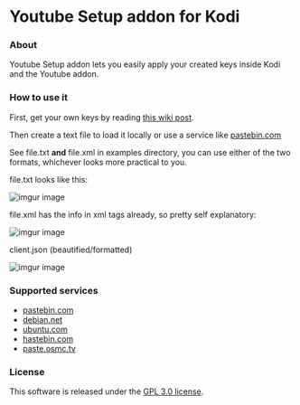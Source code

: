 # Youtube Setup addon for Kodi

### About

Youtube Setup addon lets you easily apply your created keys inside Kodi and the Youtube addon.

### How to use it

First, get your own keys by reading [this wiki post](https://github.com/jdf76/plugin.video.youtube/wiki/Personal-API-Keys).

Then create a text file to load it locally or use a service like [pastebin.com](http://pastebin.com/)

See file.txt **and** file.xml in examples directory, you can use either of the two formats, whichever looks more practical to you.

file.txt looks like this:

![imgur image](https://i.imgur.com/Uu46OvX.jpg)

file.xml has the info in xml tags already, so pretty self explanatory:

![imgur image](https://i.imgur.com/AWUQo4Q.jpg)

client.json (beautified/formatted)

![imgur image](https://i.imgur.com/gVHonLx.jpg)

### Supported services

- [pastebin.com](https://pastebin.com/)
- [debian.net](https://paste.debian.net/)
- [ubuntu.com](https://paste.ubuntu.com/)
- [hastebin.com](https://hastebin.com/)
- [paste.osmc.tv](https://paste.osmc.tv/)

### License

This software is released under the [GPL 3.0 license](https://www.gnu.org/licenses/gpl-3.0.html).
